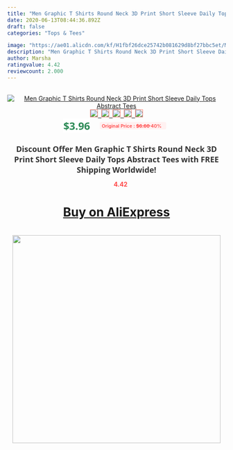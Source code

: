 ```yaml
---
title: "Men Graphic T Shirts Round Neck 3D Print Short Sleeve Daily Tops Abstract Tees"
date: 2020-06-13T08:44:36.892Z
draft: false
categories: "Tops & Tees"

image: "https://ae01.alicdn.com/kf/H1fbf26dce25742b081629d8bf27bbc5et/Men-Graphic-T-Shirts-Round-Neck-3D-Print-Short-Sleeve-Daily-Tops-Abstract-Tees.jpg"
description: "Men Graphic T Shirts Round Neck 3D Print Short Sleeve Daily Tops Abstract Tees"
author: Marsha
ratingvalue: 4.42
reviewcount: 2.000
---
```

<br>
<div style="text-align: center;">
<a href="https://s.click.aliexpress.com/e/_9gmN8t" target="_blank" rel="nofollow noopener noreferrer"><img alt="Men Graphic T Shirts Round Neck 3D Print Short Sleeve Daily Tops Abstract Tees" class="magnifier-image" src="https://ae01.alicdn.com/kf/H1fbf26dce25742b081629d8bf27bbc5et/Men-Graphic-T-Shirts-Round-Neck-3D-Print-Short-Sleeve-Daily-Tops-Abstract-Tees.jpg_640x640.jpg">
<br>
<img style="border:1px solid salmon" src="https://ae01.alicdn.com/kf/H1fbf26dce25742b081629d8bf27bbc5et/Men-Graphic-T-Shirts-Round-Neck-3D-Print-Short-Sleeve-Daily-Tops-Abstract-Tees.jpg_120x120.jpg">&nbsp;&nbsp;<img style="border:1px solid salmon" src="https://ae01.alicdn.com/kf/H666a63c9c3cb46a68cf973a62f8d280ew/Men-Graphic-T-Shirts-Round-Neck-3D-Print-Short-Sleeve-Daily-Tops-Abstract-Tees.jpg_120x120.jpg">&nbsp;&nbsp;<img style="border:1px solid salmon" src="_120x120.jpg">&nbsp;&nbsp;<img style="border:1px solid salmon" src="_120x120.jpg">&nbsp;&nbsp;<img style="border:1px solid salmon" src="_120x120.jpg"></a></div><br0>
<div style="text-align: center;"><span style="background-color: white; border: 0px; box-sizing: border-box; color: seagreen; display: inline-block; font-family: &quot;open sans&quot; , &quot;arial&quot; , &quot;helvetica&quot; , sans-serif , &quot;heiti&quot;; font-size: 24px; font-stretch: inherit; font-weight: 700; line-height: inherit; margin: 0px 10px 0px 0px; padding: 0px; vertical-align: middle;">$3.96 </span>
<span style="background: rgb(255 , 241 , 241); border-radius: 3px; border: 0px; box-sizing: border-box; color: #ff4747; display: inline-block; font-family: inherit; font-size: 12px; font-stretch: inherit; font-style: inherit; font-variant: inherit; font-weight: 600; line-height: inherit; margin: 0px; padding: 2px 5px; transform: scale(0.9); vertical-align: middle;">Original Price : <b style="text-decoration: line-through;">$6.60 </b> 40%&nbsp;&nbsp;</span></div>
<h1 style="color: #333333; display: inline-block; font-family: &quot;open sans&quot; , &quot;arial&quot; , &quot;helvetica&quot; , sans-serif , &quot;heiti&quot;; font-size: 18px; font-stretch: inherit; font-weight: 700; text-align: center;">Discount Offer Men Graphic T Shirts Round Neck 3D Print Short Sleeve Daily Tops Abstract Tees with FREE Shipping Worldwide!</h1>
<div style="color: #ff4747; text-align: center;">
<img src="https://4.bp.blogspot.com/-M0ZcTcb-5uY/XleCXlxnR4I/AAAAAAAAAEc/OrjgMkXV1oMQFaCRZj5HQwOCBcu3w1FegCPcBGAYYCw/s1600/star.png" style="height: 15px;">&nbsp;<b>4.42</b></div>
<div class="button_cont" align="center"><a class="buynow_a" href="https://s.click.aliexpress.com/e/_9gmN8t" target="_blank" rel="nofollow noopener noreferrer"><H1>Buy on AliExpress</H1></a></div><br>
<div class="separator" style="clear: both; text-align: center;">
<img src="https://lh3.googleusercontent.com/-pTy5HemUv9M/XlePHvY0dAI/AAAAAAAAAE4/0nX5iRUoIWY8eMW9Dpxeirr157OZliDIgCLcBGAsYHQ/s1600/badge.gif" width="480">
</div>
